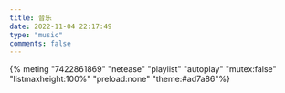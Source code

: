 ```yaml
---
title: 音乐
date: 2022-11-04 22:17:49
type: "music"
comments: false
---
```



{% meting "7422861869" "netease" "playlist" "autoplay" "mutex:false" "listmaxheight:100%" "preload:none" "theme:#ad7a86"%}

<div class="aplayer no-destroy" data-id="7422861869" data-server="netease" data-type="playlist" data-fixed="true" data-autoplay="true"> </div>
